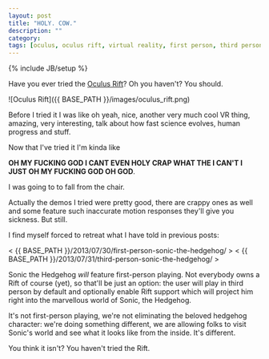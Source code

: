 ```yaml
---
layout: post
title: "HOLY. COW."
description: ""
category: 
tags: [oculus, oculus rift, virtual reality, first person, third person, sonic]
---
```

{% include JB/setup %}

Have you ever tried the [Oculus Rift](http://www.oculusvr.com/)? Oh you haven't? You should.

![Oculus Rift]({{ BASE_PATH }}/images/oculus_rift.png)

Before I tried it I was like oh yeah, nice, another very much cool VR thing, amazing, very interesting, talk about how fast science evolves, human progress and stuff.

Now that I've tried it I'm kinda like

**OH MY FUCKING GOD I CANT EVEN HOLY CRAP WHAT THE I CAN'T I JUST OH MY FUCKING GOD OH GOD**.

I was going to to fall from the chair.

Actually the demos I tried were pretty good, there are crappy ones as well and some feature such inaccurate motion responses they'll give you sickness. But still.

I find myself forced to retreat what I have told in previous posts:

< {{ BASE_PATH }}/2013/07/30/first-person-sonic-the-hedgehog/ >
< {{ BASE_PATH }}/2013/07/31/third-person-sonic-the-hedgehog/ >

Sonic the Hedgehog _will_ feature first-person playing. Not everybody owns a Rift of course (yet), so that'll be just an option: the user will play in third person by default and optionally enable Rift support which will project him right into the marvellous world of Sonic, the Hedgehog.

It's not first-person playing, we're not eliminating the beloved hedgehog character: we're doing something different, we are allowing folks to visit Sonic's world and see what it looks like from the inside. It's different.

You think it isn't? You haven't tried the Rift.
